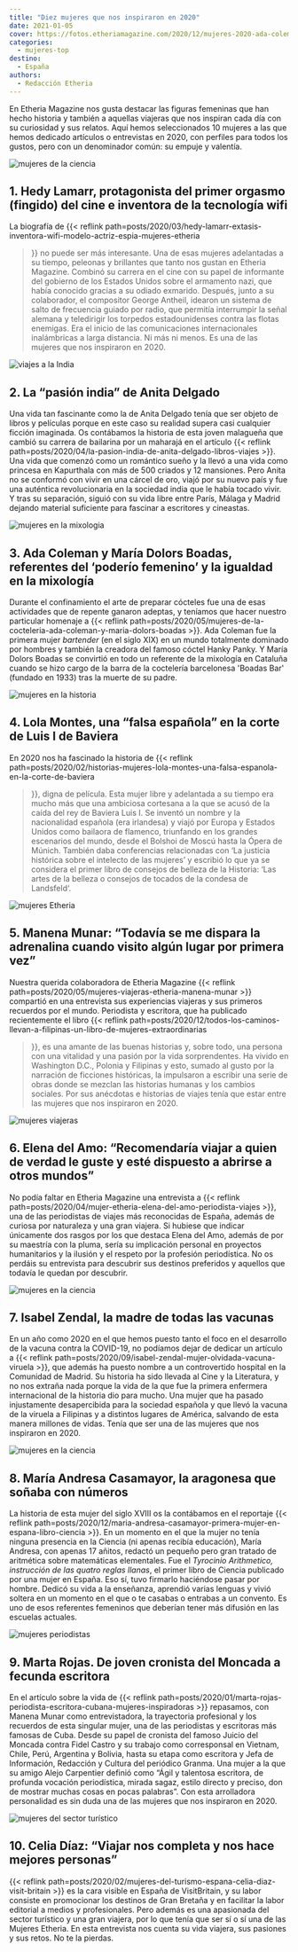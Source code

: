 ```yaml
---
title: "Diez mujeres que nos inspiraron en 2020"
date: 2021-01-05
cover: https://fotos.etheriamagazine.com/2020/12/mujeres-2020-ada-coleman.jpg
categories: 
  - mujeres-top
destino: 
  - España
authors: 
  - Redacción Etheria
---
```


En Etheria Magazine nos gusta destacar las figuras femeninas que han hecho historia y también a aquellas viajeras que nos inspiran cada día con su curiosidad y sus relatos. Aquí hemos seleccionados 10 mujeres a las que hemos dedicado artículos o entrevistas en 2020, con perfiles para todos los gustos, pero con un denominador común: su empuje y valentía.

![mujeres de la ciencia](https://fotos.etheriamagazine.com/2020/12/mujeres-2020-Hedy-Lamarr.jpg "Hedy Lamarr, inventora de la tecnología wifi. ©CC")

## 1\. Hedy Lamarr, protagonista del primer orgasmo (fingido) del cine e inventora de la tecnología wifi

La biografía de {{< reflink 
path=posts/2020/03/hedy-lamarr-extasis-inventora-wifi-modelo-actriz-espia-mujeres-etheria 
>}} no puede ser más interesante. Una de esas mujeres adelantadas a su tiempo, peleonas 
y brillantes que tanto nos gustan en Etheria Magazine. Combinó su carrera en el cine con 
su papel de informante del gobierno de los Estados Unidos sobre el armamento nazi, que 
había conocido gracias a su odiado exmarido. Después, junto a su colaborador, el 
compositor George Antheil, idearon un sistema de salto de frecuencia guiado por radio, 
que permitía interrumpir la señal alemana y teledirigir los torpedos estadounidenses 
contra las flotas enemigas. Era el inicio de las comunicaciones internacionales 
inalámbricas a larga distancia. Ni más ni menos. Es una de las mujeres que nos 
inspiraron en 2020. 

![viajes a la India](https://fotos.etheriamagazine.com/2020/12/mujeres-2020-anita-delgado.jpg "Anita se casó por el rito sij, con un sari de color grosella. © Marcus Lewis")

## 2\. La “pasión india” de Anita Delgado

Una vida tan fascinante como la de Anita Delgado tenía que ser objeto de libros y 
películas porque en este caso su realidad supera casi cualquier ficción imaginada. Os 
contábamos la historia de esta joven malagueña que cambió su carrera de bailarina por un 
maharajá en el artículo {{< reflink 
path=posts/2020/04/la-pasion-india-de-anita-delgado-libros-viajes >}}. Una vida que 
comenzó como un romántico sueño y la llevó a una vida como princesa en Kapurthala con 
más de 500 criados y 12 mansiones. Pero Anita no se conformó con vivir en una cárcel de 
oro, viajó por su nuevo país y fue una auténtica revolucionaria en la sociedad india que 
le había tocado vivir. Y tras su separación, siguió con su vida libre entre París, 
Málaga y Madrid dejando material suficiente para fascinar a escritores y cineastas. 

![mujeres en la mixologia](https://fotos.etheriamagazine.com/2020/12/mujeres-2020-ada-coleman.jpg "Ada Coleman y su cóctel Hanky Panky. © Pedro Grifol")

## 3\. Ada Coleman y María Dolors Boadas, referentes del ‘poderío femenino’ y la igualdad en la mixología

Durante el confinamiento el arte de preparar cócteles fue una de esas actividades que de 
repente ganaron adeptas, y teníamos que hacer nuestro particular homenaje a {{< reflink 
path=posts/2020/05/mujeres-de-la-cocteleria-ada-coleman-y-maria-dolors-boadas >}}. Ada 
Coleman fue la primera mujer _bartender_ (en el siglo XIX) en un mundo totalmente 
dominado por hombres y también la creadora del famoso cóctel Hanky Panky. Y María Dolors 
Boadas se convirtió en todo un referente de la mixología en Cataluña cuando se hizo 
cargo de la barra de la coctelería barcelonesa 'Boadas Bar' (fundado en 1933) tras la 
muerte de su padre. 

![mujeres en la historia](https://fotos.etheriamagazine.com/2020/12/mujeres-2020-lola-montes.jpg "Lola Montes y Luis I de Baviera.")

## 4\. Lola Montes, una “falsa española” en la corte de Luis I de Baviera

En 2020 nos ha fascinado la historia de {{< reflink 
path=posts/2020/02/historias-mujeres-lola-montes-una-falsa-espanola-en-la-corte-de-baviera 
>}}, digna de película. Esta mujer libre y adelantada a su tiempo era mucho más que una 
ambiciosa cortesana a la que se acusó de la caída del rey de Baviera Luis I. Se inventó 
un nombre y la nacionalidad española (era irlandesa) y viajó por Europa y Estados Unidos 
como bailaora de flamenco, triunfando en los grandes escenarios del mundo, desde el 
Bolshoi de Moscú hasta la Ópera de Múnich. También daba conferencias relacionadas con 
‘La justicia histórica sobre el intelecto de las mujeres’ y escribió lo que ya se 
considera el primer libro de consejos de belleza de la Historia: ‘Las artes de la 
belleza o consejos de tocados de la condesa de Landsfeld‘. 

![mujeres Etheria](https://fotos.etheriamagazine.com/2020/12/mujeres-2020-manena-munar.jpg "Momentos inolvidables en Sudáfrica. © Helena Rodríguez")

## 5\. Manena Munar: “Todavía se me dispara la adrenalina cuando visito algún lugar por primera vez”

Nuestra querida colaboradora de Etheria Magazine {{< reflink 
path=posts/2020/05/mujeres-viajeras-etheria-manena-munar >}} compartió en una entrevista 
sus experiencias viajeras y sus primeros recuerdos por el mundo. Periodista y escritora, 
que ha publicado recientemente el libro {{< reflink 
path=posts/2020/12/todos-los-caminos-llevan-a-filipinas-un-libro-de-mujeres-extraordinarias 
>}}, es una amante de las buenas historias y, sobre todo, una persona con una vitalidad 
y una pasión por la vida sorprendentes. Ha vivido en Washington D.C., Polonia y 
Filipinas y esto, sumado al gusto por la narración de ficciones históricas, la 
impulsaron a escribir una serie de obras donde se mezclan las historias humanas y los 
cambios sociales. Por sus anécdotas e historias de viajes tenía que estar entre las 
mujeres que nos inspiraron en 2020. 

![mujeres viajeras](https://fotos.etheriamagazine.com/2020/12/mujeres-2020-elena-del-amo.jpg "Viaje en tren en Sri Lanka. © Luis Davilla")

## 6\. Elena del Amo: “Recomendaría viajar a quien de verdad le guste y esté dispuesto a abrirse a otros mundos”

No podía faltar en Etheria Magazine una entrevista a {{< reflink 
path=posts/2020/04/mujer-etheria-elena-del-amo-periodista-viajes >}}, una de las 
periodistas de viajes más reconocidas de España, además de curiosa por naturaleza y una 
gran viajera. Si hubiese que indicar únicamente dos rasgos por los que destaca Elena del 
Amo, además de por su maestría con la pluma, sería su implicación personal en proyectos 
humanitarios y la ilusión y el respeto por la profesión periodística. No os perdáis su 
entrevista para descubrir sus destinos preferidos y aquellos que todavía le quedan por 
descubrir. 

![mujeres en la ciencia](https://fotos.etheriamagazine.com/2020/12/mujeres-2020-isabel-zendal.jpg "‘Vacunación brazo a brazo’, de Constant Desbordes. (Imagen de portada de ‘Isabel Zendal Gómez en los Archivos de Galicia’. © Scala Archives-Firenze")

## 7\. Isabel Zendal, la madre de todas las vacunas

En un año como 2020 en el que hemos puesto tanto el foco en el desarrollo de la vacuna 
contra la COVID-19, no podíamos dejar de dedicar un artículo a {{< reflink 
path=posts/2020/09/isabel-zendal-mujer-olvidada-vacuna-viruela >}}, que además ha puesto 
nombre a un controvertido hospital en la Comunidad de Madrid. Su historia ha sido 
llevada al Cine y la Literatura, y no nos extraña nada porque la vida de la que fue la 
primera enfermera internacional de la historia dio para mucho. Una mujer que ha pasado 
injustamente desapercibida para la sociedad española y que llevó la vacuna de la viruela 
a Filipinas y a distintos lugares de América, salvando de esta manera millones de vidas. 
Tenía que ser una de las mujeres que nos inspiraron en 2020. 

![mujeres en la ciencia](https://fotos.etheriamagazine.com/2020/12/mujeres-2020-maria-andresa-casamayor.jpg "Fotograma del documental dedicado a María Andresa Casamayor. © Sintregua Comunicación")

## 8\. María Andresa Casamayor, la aragonesa que soñaba con números

La historia de esta mujer del siglo XVIII os la contábamos en el reportaje {{< reflink 
path=posts/2020/12/maria-andresa-casamayor-primera-mujer-en-espana-libro-ciencia >}}. En 
un momento en el que la mujer no tenía ninguna presencia en la Ciencia (ni apenas 
recibía educación), María Andresa, con apenas 17 añitos, redactó un pequeño pero gran 
tratado de aritmética sobre matemáticas elementales. Fue el _Tyrocinio Arithmetico, 
instrucción de las quatro reglas llanas_, el primer libro de Ciencia publicado por una 
mujer en España. Eso sí, tuvo firmarlo haciéndose pasar por hombre. Dedicó su vida a la 
enseñanza, aprendió varias lenguas y vivió soltera en un momento en el que o te casabas 
o entrabas a un convento. Es uno de esos referentes femeninos que deberían tener más 
difusión en las escuelas actuales. 

![mujeres periodistas](https://fotos.etheriamagazine.com/2020/12/mujeres-2020-marta-rojas.jpg "Marta Rojas en su casa. © Manena Munar")

## 9\. Marta Rojas. De joven cronista del Moncada a fecunda escritora

En el artículo sobre la vida de {{< reflink 
path=posts/2020/01/marta-rojas-periodista-escritora-cubana-mujeres-inspiradoras >}} 
repasamos, con Manena Munar como entrevistadora, la trayectoria profesional y los 
recuerdos de esta singular mujer, una de las periodistas y escritoras más famosas de 
Cuba. Desde su papel de cronista del famoso Juicio del Moncada contra Fidel Castro y su 
trabajo como corresponsal en Vietnam, Chile, Perú, Argentina y Bolivia, hasta su etapa 
como escritora y Jefa de Información, Redacción y Cultura del periódico Granma. Una 
mujer a la que su amigo Alejo Carpentier definió como “Ágil y talentosa escritora, de 
profunda vocación periodística, mirada sagaz, estilo directo y preciso, don de mostrar 
muchas cosas en pocas palabras”. Con esta arrolladora personalidad es sin duda una de 
las mujeres que nos inspiraron en 2020. 

![mujeres del sector turístico](https://fotos.etheriamagazine.com/2020/12/mujeres-2020-celia-diaz.jpg "Celia Díaz en el malecón de Cuba.")

## 10\. Celia Díaz: “Viajar nos completa y nos hace mejores personas”

{{< reflink path=posts/2020/02/mujeres-del-turismo-espana-celia-diaz-visit-britain >}} 
es la cara visible en España de VisitBritain, y su labor consiste en promocionar los 
destinos de Gran Bretaña y en facilitar la labor editorial a medios y profesionales. 
Pero además es una apasionada del sector turístico y una gran viajera, por lo que tenía 
que ser sí o sí una de las Mujeres Etheria. En esta entrevista nos cuenta su vida 
viajera, sus pasiones y sus retos. No te la pierdas.
